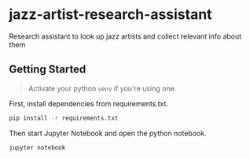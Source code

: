 # jazz-artist-research-assistant
Research assistant to look up jazz artists and collect relevant info about them



## Getting Started

> Activate your python `venv` if you're using one.

First, install dependencies from requirements.txt.

```bash
pip install -r requirements.txt
```

Then start Jupyter Notebook and open the python notebook.


```bash
jupyter notebook
```
